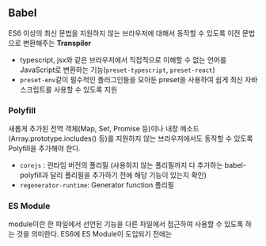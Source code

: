## Babel
ES6 이상의 최신 문법을 지원하지 않는 브라우저에 대해서 동작할 수 있도록 이전 문법으로 변환해주는 **Transpiler**
- typescript, jsx와 같은 브라우저에서 직접적으로 이해할 수 없는 언어를 JavaScript로 변환하는 기능(`preset-typescript`, `preset-react`)
- `preset-env`같이 필수적인 플러그인들을 모아둔 preset을 사용하여 쉽게 최신 자바스크립트를 사용할 수 있도록 지원


### Polyfill
새롭게 추가된 전역 객체(Map, Set, Promise 등)이나 내장 메소드(Array.prototype.includes() 등)를 지원하지 않는 브라우저에서도 동작할 수 있도록 Polyfill을 추가해야 한다.
- `corejs` : 런타임 버전의 폴리필 (사용하지 않는 폴리필까지 다 추가하는 babel-polyfill과 달리 폴리필을 추가하기 전에 해당 기능이 있는지 확인)
- `regenerator-runtime`: Generator function 폴리필


### ES Module
module이란 한 파일에서 선언된 기능을 다른 파일에서 접근하여 사용할 수 있도록 하는 것을 의미한다. ES6에 ES Module이 도입되기 전에는 <script> 태그를 사용하여 여러 자바스크립트 파일을 로드했는데
  파일 간의 의존성 관리를 직접해야한다는 불편함이 있었고, 전역 공간에서 같은 이름의 메서드가 오버라이딩 될 수 있다는 문제점이 있었다.
  
## Webpack
프로젝트에 포함된 여러 모듈간의 의존성을 파악하여 내부적으로 하나 이상의 번들로 만들어주는 **Module Bundler**이다.

### Loader
Wepack은 기본적으로 JavaScript와 JSON 파일만을 이해할 수 있다. Loader는 Webpack이 image, jsx, css, sass와 같은 파일을 처리할 수 있도록 변환하는 작업을 한다.
- 예시: `babel-loader`, `css-loader` 등

### Plugin
환경 변수 주입이나 번들 최적화 등의 처리를 할 수 있게 해준다. 주로 번들링된 결과에 대한 후속 처리 담당.
- `html-webpack-plugin`: generates an HTML file for your application by injecting automatically all your generated bundles.
